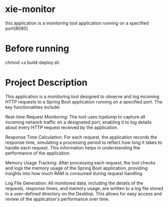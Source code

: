 # xie-monitor
this application is a monitoring tool application running on a specified port(8080)

# Before running
chmod +x build-deploy.sh

# Project Description

This application is a monitoring tool designed to observe and log incoming HTTP requests to a Spring Boot application running on a specified port. The key functionalities include:

Real-time Request Monitoring: The tool uses tcpdump to capture all incoming network traffic on a designated port, enabling it to log details about every HTTP request received by the application.

Response Time Calculation: For each request, the application records the response time, simulating a processing period to reflect how long it takes to handle each request. This information helps in understanding the performance of the application.

Memory Usage Tracking: After processing each request, the tool checks and logs the memory usage of the Spring Boot application, providing insights into how much RAM is consumed during request handling.

Log File Generation: All monitored data, including the details of the requests, response times, and memory usage, are written to a log file stored in a user-defined directory on the Desktop. This allows for easy access and review of the application's performance over time.
